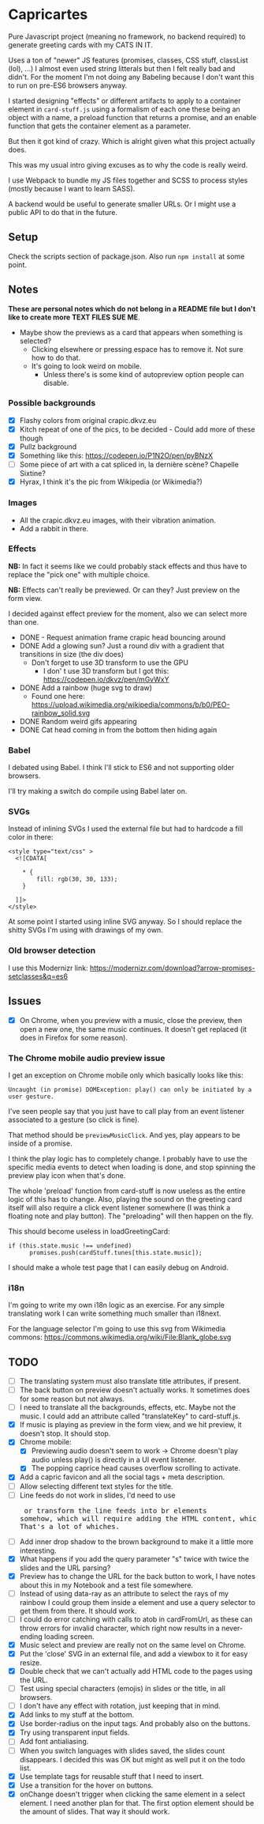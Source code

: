 # Capricartes
Pure Javascript project (meaning no framework, no backend required) to generate greeting cards with my CATS IN IT.

Uses a ton of "newer" JS features (promises, classes, CSS stuff, classList (lol), ...) I almost even used string litterals but then I felt really bad and didn't. For the moment I'm not doing any Babeling because I don't want this to run on pre-ES6 browsers anyway.

I started designing "effects" or different artifacts to apply to a container element in `card-stuff.js` using a formalism of each one these being an object with a name, a preload function that returns a promise, and an enable function that gets the container element as a parameter.

But then it got kind of crazy. Which is alright given what this project actually does.

This was my usual intro giving excuses as to why the code is really weird.

I use Webpack to bundle my JS files together and SCSS to process styles (mostly because I want to learn SASS).

A backend would be useful to generate smaller URLs. Or I might use a public API to do that in the future.

## Setup
Check the scripts section of package.json. Also run `npm install` at some point.

## Notes
**These are personal notes which do not belong in a README file but I don't like to create more TEXT FILES SUE ME**.

* Maybe show the previews as a card that appears when something is selected?
  * Clicking elsewhere or pressing espace has to remove it. Not sure how to do that.
  * It's going to look weird on mobile.
    * Unless there's is some kind of autopreview option people can disable.

### Possible backgrounds
- [x] Flashy colors from original crapic.dkvz.eu
- [x] Kitch repeat of one of the pics, to be decided - Could add more of these though
- [x] Pullz background
- [x] Something like this: https://codepen.io/P1N2O/pen/pyBNzX
- [ ] Some piece of art with a cat spliced in, la dernière scène? Chapelle Sixtine?
- [x] Hyrax, I think it's the pic from Wikipedia (or Wikimedia?)

### Images
* All the crapic.dkvz.eu images, with their vibration animation.
* Add a rabbit in there.

### Effects
**NB:** In fact it seems like we could probably stack effects and thus have to replace the "pick one" with multiple choice.

**NB:** Effects can't really be previewed. Or can they? Just preview on the form view.

I decided against effect preview for the moment, also we can select more than one.

* DONE - Request animation frame crapic head bouncing around
* DONE Add a glowing sun? Just a round div with a gradient that transitions in size (the div does)
  * Don't forget to use 3D transform to use the GPU
    * I don' t use 3D transform but I got this: https://codepen.io/dkvz/pen/mGvWxY
* DONE Add a rainbow (huge svg to draw)
  * Found one here: https://upload.wikimedia.org/wikipedia/commons/b/b0/PEO-rainbow_solid.svg
* DONE Random weird gifs appearing
* DONE Cat head coming in from the bottom then hiding again

### Babel
I debated using Babel. I think I'll stick to ES6 and not supporting older browsers.

I'll try making a switch do compile using Babel later on.

### SVGs
Instead of inlining SVGs I used the external file but had to hardcode a fill color in there:
```
<style type="text/css" >
  <![CDATA[

    * {
        fill: rgb(30, 30, 133);
    }

  ]]>
</style>
```
At some point I started using inline SVG anyway. So I should replace the shitty SVGs I'm using with drawings of my own.

### Old browser detection
I use this Modernizr link: https://modernizr.com/download?arrow-promises-setclasses&q=es6

## Issues
- [x] On Chrome, when you preview with a music, close the preview, then open a new one, the same music continues. It doesn't get replaced (it does in Firefox for some reason).

### The Chrome mobile audio preview issue
I get an exception on Chrome mobile only which basically looks like this:
```
Uncaught (in promise) DOMException: play() can only be initiated by a user gesture.
```

I've seen people say that you just have to call play from an event listener associated to a gesture (so click is fine).

That method should be `previewMusicClick`. And yes, play appears to be inside of a promise.

I think the play logic has to completely change. I probably have to use the specific media events to detect when loading is done, and stop spinning the preview play icon when that's done.

The whole 'preload' function from card-stuff is now useless as the entire logic of this has to change. Also, playing the sound on the greeting card itself will also require a click event listener somewhere (I was think a floating note and play button).
The "preloading" will then happen on the fly.

This should become useless in loadGreetingCard:
```
if (this.state.music !== undefined) 
      promises.push(cardStuff.tunes[this.state.music]);
```

I should make a whole test page that I can easily debug on Android.

### i18n
I'm going to write my own i18n logic as an exercise. For any simple translating work I can write something much smaller than i18next.

For the language selector I'm going to use this svg from Wikimedia commons: https://commons.wikimedia.org/wiki/File:Blank_globe.svg

## TODO
- [ ] The translating system must also translate title attributes, if present.
- [ ] The back button on preview doesn't actually works. It sometimes does for some reason but not always.
- [ ] I need to translate all the backgrounds, effects, etc. Maybe not the music. I could add an attribute called "translateKey" to card-stuff.js.
- [x] If music is playing as preview in the form view, and we hit preview, it doesn't stop. It should stop.
- [x] Chrome mobile:
  - [x] Previewing audio doesn't seem to work -> Chrome doesn't play audio unless play() is directly in a UI event listener.
  - [x] The popping caprice head causes overflow scrolling to activate.
- [x] Add a capric favicon and all the social tags + meta description.
- [ ] Allow selecting different text styles for the title.
- [ ] Line feeds do not work in slides, I'd need to use <pre> or transform the line feeds into br elements somehow, which will require adding the HTML content, which is dangerous. That's a lot of whiches.
- [ ] Add inner drop shadow to the brown background to make it a little more interesting.
- [x] What happens if you add the query parameter "s" twice with twice the slides and the URL parsing?
- [x] Preview has to change the URL for the back button to work, I have notes about this in my Notebook and a test file somewhere.
- [ ] Instead of using data-ray as an attribute to select the rays of my rainbow I could group them inside a <g> element and use a query selector to get them from there. It should work.
- [ ] I could do error catching with calls to atob in cardFromUrl, as these can throw errors for invalid character, which right now results in a never-ending loading screen.
- [x] Music select and preview are really not on the same level on Chrome.
- [x] Put the 'close' SVG in an external file, and add a viewbox to it for easy resize.
- [x] Double check that we can't actually add HTML code to the pages using the URL.
- [ ] Test using special characters (emojis) in slides or the title, in all browsers.
- [ ] I don't have any effect with rotation, just keeping that in mind.
- [x] Add links to my stuff at the bottom.
- [x] Use border-radius on the input tags. And probably also on the buttons.
- [x] Try using transparent input fields.
- [ ] Add font antialiasing.
- [ ] When you switch languages with slides saved, the slides count disappears. I decided this was OK but might as well put it on the todo list.
- [x] Use template tags for reusable stuff that I need to insert.
- [x] Use a transition for the hover on buttons.
- [x] onChange doesn't trigger when clicking the same element in a select element. I need another plan for that. The first option element should be the amount of slides. That way it should work.
